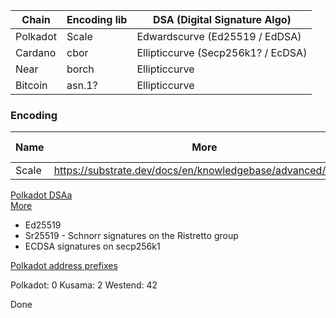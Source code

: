 
|Chain|Encoding lib|DSA (Digital Signature Algo)|
|---|---|---|
|Polkadot|Scale|Edwardscurve (Ed25519 / EdDSA)|
|Cardano|cbor|Ellipticcurve (Secp256k1? / EcDSA)|
|Near|borch|Ellipticcurve|
|Bitcoin|asn.1?|Ellipticcurve|

### Encoding

|Name|More|JS, TS|C#|Java|
|---|---|---|---|---|
|Scale|https://substrate.dev/docs/en/knowledgebase/advanced/codec||||

[Polkadot DSAa](https://wiki.polkadot.network/docs/en/build-protocol-info#cryptography)  
[More](https://substrate.dev/docs/en/knowledgebase/advanced/cryptography)

* Ed25519
* Sr25519 - Schnorr signatures on the Ristretto group
* ECDSA signatures on secp256k1

[Polkadot address prefixes](https://wiki.polkadot.network/docs/en/build-protocol-info#addresses)

Polkadot: 0
Kusama: 2
Westend: 42


Done